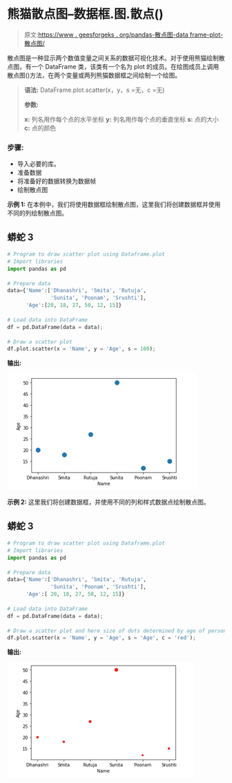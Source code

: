 # 熊猫散点图–数据框.图.散点()

> 原文:[https://www . geesforgeks . org/pandas-散点图-data frame-plot-散点图/](https://www.geeksforgeeks.org/pandas-scatter-plot-dataframe-plot-scatter/)

散点图是一种显示两个数值变量之间关系的数据可视化技术。对于使用熊猫绘制散点图，有一个 DataFrame 类，该类有一个名为 plot 的成员。在绘图成员上调用散点图()方法，在两个变量或两列熊猫数据框之间绘制一个绘图。

> **语法:** DataFrame.plot.scatter(x，y，s =无，c =无)
> 
> **参数:**
> 
> **x:** 列名用作每个点的水平坐标
> **y:** 列名用作每个点的垂直坐标
> **s:** 点的大小
> **c:** 点的颜色

### 步骤:

*   导入必要的库。
*   准备数据
*   将准备好的数据转换为数据帧
*   绘制散点图

**示例 1:** 在本例中，我们将使用数据框绘制散点图，这里我们将创建数据框并使用不同的列绘制散点图。

## 蟒蛇 3

```py
# Program to draw scatter plot using Dataframe.plot
# Import libraries
import pandas as pd

# Prepare data
data={'Name':['Dhanashri', 'Smita', 'Rutuja',
              'Sunita', 'Poonam', 'Srushti'],
      'Age':[20, 18, 27, 50, 12, 15]}

# Load data into DataFrame
df = pd.DataFrame(data = data);

# Draw a scatter plot
df.plot.scatter(x = 'Name', y = 'Age', s = 100);
```

**输出:**

![](img/6f4f7781ce1734393f7d311baac48793.png)

**示例 2:** 这里我们将创建数据框，并使用不同的列和样式数据点绘制散点图。

## 蟒蛇 3

```py
# Program to draw scatter plot using Dataframe.plot
# Import libraries
import pandas as pd

# Prepare data
data={'Name':['Dhanashri', 'Smita', 'Rutuja',
              'Sunita', 'Poonam', 'Srushti'],
      'Age':[ 20, 18, 27, 50, 12, 15]}

# Load data into DataFrame
df = pd.DataFrame(data = data);

# Draw a scatter plot and here size of dots determined by age of person
df.plot.scatter(x = 'Name', y = 'Age', s = 'Age', c = 'red');
```

**输出:**

![](img/c6edc0c6b8b7761ec58611bb9717f3f9.png)